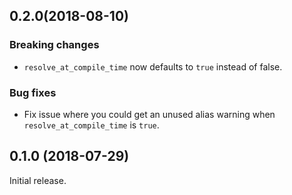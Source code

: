 ## 0.2.0(2018-08-10)

### Breaking changes
* `resolve_at_compile_time` now defaults to `true` instead of false.

### Bug fixes
* Fix issue where you could get an unused alias warning when
  `resolve_at_compile_time` is `true`.

## 0.1.0 (2018-07-29)
Initial release.
